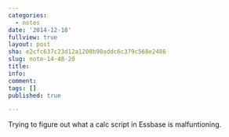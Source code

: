 ```yaml
---
categories:
  - notes
date: '2014-12-18'
fullview: true
layout: post
sha: e2cfc637c23d12a1208b90addc6c379c568e2486
slug: note-14-48-20
title: 
info: 
comment: 
tags: []
published: true

---
```


Trying to figure out what a calc script in Essbase is malfuntioning.
